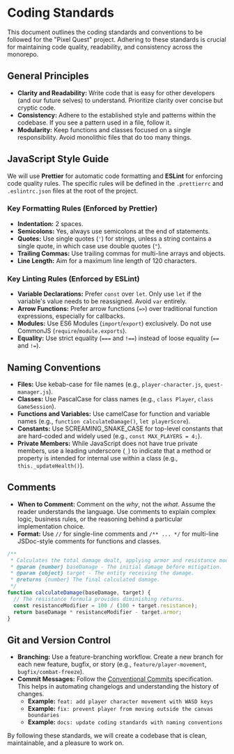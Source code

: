 # **Coding Standards**

This document outlines the coding standards and conventions to be followed for the "Pixel Quest" project. Adhering to these standards is crucial for maintaining code quality, readability, and consistency across the monorepo.

## **General Principles**

*   **Clarity and Readability:** Write code that is easy for other developers (and our future selves) to understand. Prioritize clarity over concise but cryptic code.
*   **Consistency:** Adhere to the established style and patterns within the codebase. If you see a pattern used in a file, follow it.
*   **Modularity:** Keep functions and classes focused on a single responsibility. Avoid monolithic files that do too many things.

## **JavaScript Style Guide**

We will use **Prettier** for automatic code formatting and **ESLint** for enforcing code quality rules. The specific rules will be defined in the `.prettierrc` and `.eslintrc.json` files at the root of the project.

### **Key Formatting Rules (Enforced by Prettier)**

*   **Indentation:** 2 spaces.
*   **Semicolons:** Yes, always use semicolons at the end of statements.
*   **Quotes:** Use single quotes (`'`) for strings, unless a string contains a single quote, in which case use double quotes (`"`).
*   **Trailing Commas:** Use trailing commas for multi-line arrays and objects.
*   **Line Length:** Aim for a maximum line length of 120 characters.

### **Key Linting Rules (Enforced by ESLint)**

*   **Variable Declarations:** Prefer `const` over `let`. Only use `let` if the variable's value needs to be reassigned. Avoid `var` entirely.
*   **Arrow Functions:** Prefer arrow functions (`=>`) over traditional function expressions, especially for callbacks.
*   **Modules:** Use ES6 Modules (`import`/`export`) exclusively. Do not use CommonJS (`require`/`module.exports`).
*   **Equality:** Use strict equality (`===` and `!==`) instead of loose equality (`==` and `!=`).

## **Naming Conventions**

*   **Files:** Use kebab-case for file names (e.g., `player-character.js`, `quest-manager.js`).
*   **Classes:** Use PascalCase for class names (e.g., `class Player`, `class GameSession`).
*   **Functions and Variables:** Use camelCase for function and variable names (e.g., `function calculateDamage()`, `let playerScore`).
*   **Constants:** Use SCREAMING_SNAKE_CASE for top-level constants that are hard-coded and widely used (e.g., `const MAX_PLAYERS = 4;`).
*   **Private Members:** While JavaScript does not have true private members, use a leading underscore (`_`) to indicate that a method or property is intended for internal use within a class (e.g., `this._updateHealth()`).

## **Comments**

*   **When to Comment:** Comment on the *why*, not the *what*. Assume the reader understands the language. Use comments to explain complex logic, business rules, or the reasoning behind a particular implementation choice.
*   **Format:** Use `//` for single-line comments and `/** ... */` for multi-line JSDoc-style comments for functions and classes.

```javascript
/**
 * Calculates the total damage dealt, applying armor and resistance modifiers.
 * @param {number} baseDamage - The initial damage before mitigation.
 * @param {object} target - The entity receiving the damage.
 * @returns {number} The final calculated damage.
 */
function calculateDamage(baseDamage, target) {
  // The resistance formula provides diminishing returns.
  const resistanceModifier = 100 / (100 + target.resistance);
  return baseDamage * resistanceModifier - target.armor;
}
```

## **Git and Version Control**

*   **Branching:** Use a feature-branching workflow. Create a new branch for each new feature, bugfix, or story (e.g., `feature/player-movement`, `bugfix/combat-freeze`).
*   **Commit Messages:** Follow the [Conventional Commits](https://www.conventionalcommits.org/) specification. This helps in automating changelogs and understanding the history of changes.
    *   **Example:** `feat: add player character movement with WASD keys`
    *   **Example:** `fix: prevent player from moving outside the canvas boundaries`
    *   **Example:** `docs: update coding standards with naming conventions`

By following these standards, we will create a codebase that is clean, maintainable, and a pleasure to work on.
